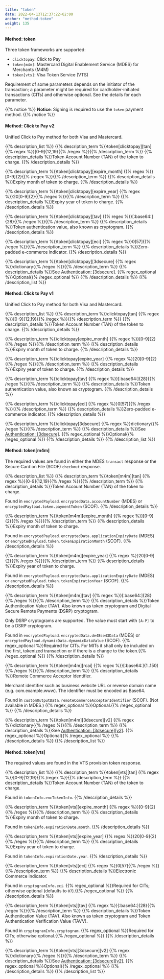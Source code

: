 ```yaml
---
title: "token"
date: 2022-04-13T12:37:22+02:00
anchor: "method-token"
weight: 135
---
```

#### Method: token

Three token frameworks are supported:

* `clicktopay`: Click to Pay
* `token[m4m]`: Mastercard Digital Enablement Service (MDES) for Merchants (M4M)
* `token[vts]`: Visa Token Service (VTS)

Requirement of some parameters depends on the initiator of the transaction; a parameter might be required for cardholder-initiated transactions (CITs) and otherwise optional. See the details for each parameter.

{{% notice %}}
**Notice**: Signing is required to use the `token` payment method.
{{% /notice %}}

#### Method: Click to Pay v2

Unified Click to Pay method for both Visa and Mastercard.

{{% description_list %}}
{{% description_term %}}token[clicktopay][tan] {{% regex %}}[0-9]{12,19}{{% /regex %}}{{% /description_term %}}
{{% description_details %}}Token Account Number (TAN) of the token to charge.
{{% /description_details %}}

{{% description_term %}}token[clicktopay][expire_month] {{% regex %}}[0-9]{2}{{% /regex %}}{{% /description_term %}}
{{% description_details %}}Expiry month of token to charge.
{{% /description_details %}}

{{% description_term %}}token[clicktopay][expire_year] {{% regex %}}20[0-9]{2}{{% /regex %}}{{% /description_term %}}
{{% description_details %}}Expiry year of token to charge.
{{% /description_details %}}

{{% description_term %}}token[clicktopay][tav] {{% regex %}}[:base64:]{28}{{% /regex %}}{{% /description_term %}}
{{% description_details %}}Token authentication value, also known as cryptogram.
{{% /description_details %}}

{{% description_term %}}token[clicktopay][eci] {{% regex %}}0[57]{{% /regex %}}{{% /description_term %}}
{{% description_details %}}Zero-padded e-commerce indicator.
{{% /description_details %}}

{{% description_term %}}token[clicktopay][3dsecure] {{% regex %}}dictionary{{% /regex %}}{{% /description_term %}}
{{% description_details %}}See [Authentication: [3dsecure]](#authentication-3dsecure-v2).
{{% regex_optional %}}Optional{{% /regex_optional %}}
{{% /description_details %}}
{{% /description_list %}}

#### Method: Click to Pay v1

Unified Click to Pay method for both Visa and Mastercard.

{{% description_list %}}
{{% description_term %}}clicktopay[tan] {{% regex %}}[0-9]{12,19}{{% /regex %}}{{% /description_term %}}
{{% description_details %}}Token Account Number (TAN) of the token to charge.
{{% /description_details %}}

{{% description_term %}}clicktopay[expire_month] {{% regex %}}[0-9]{2}{{% /regex %}}{{% /description_term %}}
{{% description_details %}}Expiry month of token to charge.
{{% /description_details %}}

{{% description_term %}}clicktopay[expire_year] {{% regex %}}20[0-9]{2}{{% /regex %}}{{% /description_term %}}
{{% description_details %}}Expiry year of token to charge.
{{% /description_details %}}

{{% description_term %}}clicktopay[tav] {{% regex %}}[:base64:]{28}{{% /regex %}}{{% /description_term %}}
{{% description_details %}}Token authentication value, also known as cryptogram.
{{% /description_details %}}

{{% description_term %}}clicktopay[eci] {{% regex %}}0[57]{{% /regex %}}{{% /description_term %}}
{{% description_details %}}Zero-padded e-commerce indicator.
{{% /description_details %}}

{{% description_term %}}clicktopay[3dsecure] {{% regex %}}dictionary{{% /regex %}}{{% /description_term %}}
{{% description_details %}}See [Authentication: [3dsecure]](#authentication-3dsecure-v2).
{{% regex_optional %}}Optional{{% /regex_optional %}}
{{% /description_details %}}
{{% /description_list %}}

#### Method: token[m4m]

The required values are found in either the MDES `transact` response or the Secure Card on File (SCOF) `checkout` response.

{{% description_list %}}
{{% description_term %}}token[m4m][tan] {{% regex %}}[0-9]{12,19}{{% /regex %}}{{% /description_term %}}
{{% description_details %}}Token Account Number (TAN) of the token to charge.

Found in `encryptedPayload.encryptedData.accountNumber` (MDES) or `encryptedPayload.token.paymentToken` (SCOF).
{{% /description_details %}}

{{% description_term %}}token[m4m][expire_month] {{% regex %}}[0-9]{2}{{% /regex %}}{{% /description_term %}}
{{% description_details %}}Expiry month of token to charge.

Found in `encryptedPayload.encryptedData.applicationExpiryDate` (MDES) or `encryptedPayload.token.tokenExpirationMonth` (SCOF).
{{% /description_details %}}

{{% description_term %}}token[m4m][expire_year] {{% regex %}}20[0-9]{2}{{% /regex %}}{{% /description_term %}}
{{% description_details %}}Expiry year of token to charge.

Found in `encryptedPayload.encryptedData.applicationExpiryDate` (MDES) or `encryptedPayload.token.tokenExpirationYear` (SCOF).
{{% /description_details %}}

{{% description_term %}}token[m4m][tav] {{% regex %}}[:base64:]{28}{{% /regex %}}{{% /description_term %}}
{{% description_details %}}Token Authentication Value (TAV). Also known as token cryptogram and Digital Secure Remote Payments (DSRP) cryptogram.

Only DSRP cryptograms are supported. The value must start with `[A-P]` to be a DSRP cryptogram.

Found in `encryptedPayload.encryptedData.de48se43Data` (MDES) or `encryptedPayload.dynamicData.dynamicDataValue` (SCOF).
{{% regex_optional %}}Required for CITs. For MITs it shall only be included on the first, tokenized transaction or if there is a change to the token.{{% /regex_optional %}}
{{% /description_details %}}

{{% description_term %}}token[m4m][rcai] {{% regex %}}[:base64:]{1..150}{{% /regex %}}{{% /description_term %}}
{{% description_details %}}Remote Commerce Acceptor Identifier.

Merchant identifier such as business website URL or reverse domain name (e.g. com.example.www). The identifier must be encoded as Base64.

Found in `customOutputData.remoteCommerceAcceptorIdentifier` (SCOF). (Not available in MDES.)
{{% regex_optional %}}Optional.{{% /regex_optional %}}
{{% /description_details %}}

{{% description_term %}}token[m4m][3dsecure][v2] {{% regex %}}dictionary{{% /regex %}}{{% /description_term %}}
{{% description_details %}}See [Authentication: [3dsecure][v2]](#authentication-3dsecure-v2).
{{% regex_optional %}}Optional{{% /regex_optional %}}
{{% /description_details %}}
{{% /description_list %}}

#### Method: token[vts]

The required values are found in the VTS provision token response.

{{% description_list %}}
{{% description_term %}}token[vts][tan] {{% regex %}}[0-9]{12,19}{{% /regex %}}{{% /description_term %}}
{{% description_details %}}Token Account Number (TAN) of the token to charge.

Found in `tokenInfo.encTokenInfo`.
{{% /description_details %}}

{{% description_term %}}token[vts][expire_month] {{% regex %}}[0-9]{2}{{% /regex %}}{{% /description_term %}}
{{% description_details %}}Expiry month of token to charge.

Found in `tokenInfo.expirationDate.month`.
{{% /description_details %}}

{{% description_term %}}token[vts][expire_year] {{% regex %}}20[0-9]{2}{{% /regex %}}{{% /description_term %}}
{{% description_details %}}Expiry year of token to charge.

Found in `tokenInfo.expirationDate.year`.
{{% /description_details %}}

{{% description_term %}}token[vts][eci] {{% regex %}}0[57]{{% /regex %}}{{% /description_term %}}
{{% description_details %}}Electronic Commerce Indicator.

Found in `cryptogramInfo.eci`.
{{% regex_optional %}}Required for CITs; otherwise optional (defaults to `07`).{{% /regex_optional %}}
{{% /description_details %}}

{{% description_term %}}token[vts][tav] {{% regex %}}[:base64:]{28}{{% /regex %}}{{% /description_term %}}
{{% description_details %}}Token Authentication Value (TAV). Also known as token cryptogram and Token Authentication Verification Value (TAVV).

Found in `cryptogramInfo.cryptogram`.
{{% regex_optional %}}Required for CITs; otherwise optional.{{% /regex_optional %}}
{{% /description_details %}}

{{% description_term %}}token[vts][3dsecure][v2] {{% regex %}}dictionary{{% /regex %}}{{% /description_term %}}
{{% description_details %}}See [Authentication: [3dsecure][v2]](#authentication-3dsecure-v2).
{{% regex_optional %}}Optional{{% /regex_optional %}}
{{% /description_details %}}
{{% /description_list %}}
